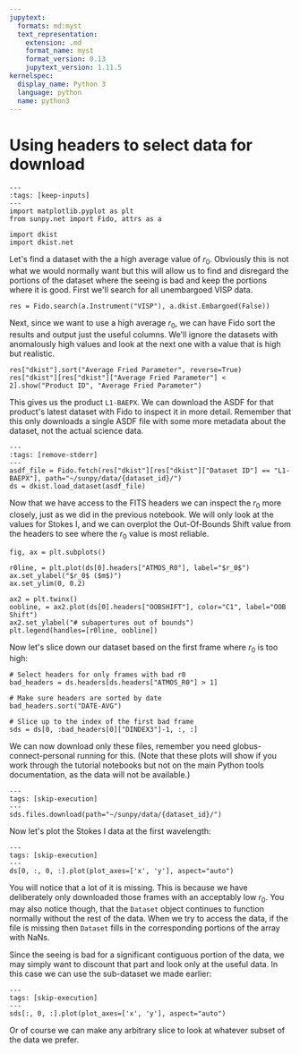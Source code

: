 ```yaml
---
jupytext:
  formats: md:myst
  text_representation:
    extension: .md
    format_name: myst
    format_version: 0.13
    jupytext_version: 1.11.5
kernelspec:
  display_name: Python 3
  language: python
  name: python3
---
```

# Using headers to select data for download

```{code-cell} python
---
:tags: [keep-inputs]
---
import matplotlib.pyplot as plt
from sunpy.net import Fido, attrs as a

import dkist
import dkist.net
```

Let's find a dataset with the a high average value of $r_0$.
Obviously this is not what we would normally want but this will allow us to find and disregard the portions of the dataset where the seeing is bad and keep the portions where it is good.
First we'll search for all unembargoed VISP data.

```{code-cell} python
res = Fido.search(a.Instrument("VISP"), a.dkist.Embargoed(False))
```

Next, since we want to use a high average $r_0$, we can have Fido sort the results and output just the useful columns.
We'll ignore the datasets with anomalously high values and look at the next one with a value that is high but realistic.

```{code-cell} python
res["dkist"].sort("Average Fried Parameter", reverse=True)
res["dkist"][res["dkist"]["Average Fried Parameter"] < 2].show("Product ID", "Average Fried Parameter")
```

This gives us the product `L1-BAEPX`.
We can download the ASDF for that product's latest dataset with Fido to inspect it in more detail.
Remember that this only downloads a single ASDF file with some more metadata about the dataset, not the actual science data.

```{code-cell} python
---
:tags: [remove-stderr]
---
asdf_file = Fido.fetch(res["dkist"][res["dkist"]["Dataset ID"] == "L1-BAEPX"], path="~/sunpy/data/{dataset_id}/")
ds = dkist.load_dataset(asdf_file)
```

Now that we have access to the FITS headers we can inspect the $r_0$ more closely, just as we did in the previous notebook.
We will only look at the values for Stokes I, and we can overplot the Out-Of-Bounds Shift value from the headers to see where the $r_0$ value is most reliable.

```{code-cell} python
fig, ax = plt.subplots()

r0line, = plt.plot(ds[0].headers["ATMOS_R0"], label="$r_0$")
ax.set_ylabel("$r_0$ ($m$)")
ax.set_ylim(0, 0.2)

ax2 = plt.twinx()
oobline, = ax2.plot(ds[0].headers["OOBSHIFT"], color="C1", label="OOB Shift")
ax2.set_ylabel("# subapertures out of bounds")
plt.legend(handles=[r0line, oobline])
```

Now let's slice down our dataset based on the first frame where $r_0$ is too high:

```{code-cell} python
# Select headers for only frames with bad r0
bad_headers = ds.headers[ds.headers["ATMOS_R0"] > 1]

# Make sure headers are sorted by date
bad_headers.sort("DATE-AVG")

# Slice up to the index of the first bad frame
sds = ds[0, :bad_headers[0]["DINDEX3"]-1, :, :]
```

We can now download only these files, remember you need globus-connect-personal running for this.
(Note that these plots will show if you work through the tutorial notebooks but not on the main Python tools documentation, as the data will not be available.)

```{code-cell} python
---
tags: [skip-execution]
---
sds.files.download(path="~/sunpy/data/{dataset_id}/")
```

Now let's plot the Stokes I data at the first wavelength:

```{code-cell} python
---
tags: [skip-execution]
---
ds[0, :, 0, :].plot(plot_axes=['x', 'y'], aspect="auto")
```

You will notice that a lot of it is missing.
This is because we have deliberately only downloaded those frames with an acceptably low $r_0$.
You may also notice though, that the `Dataset` object continues to function normally without the rest of the data.
When we try to access the data, if the file is missing then `Dataset` fills in the corresponding portions of the array with NaNs.

Since the seeing is bad for a significant contiguous portion of the data, we may simply want to discount that part and look only at the useful data.
In this case we can use the sub-dataset we made earlier:

```{code-cell} python
---
tags: [skip-execution]
---
sds[:, 0, :].plot(plot_axes=['x', 'y'], aspect="auto")
```
Or of course we can make any arbitrary slice to look at whatever subset of the data we prefer.
